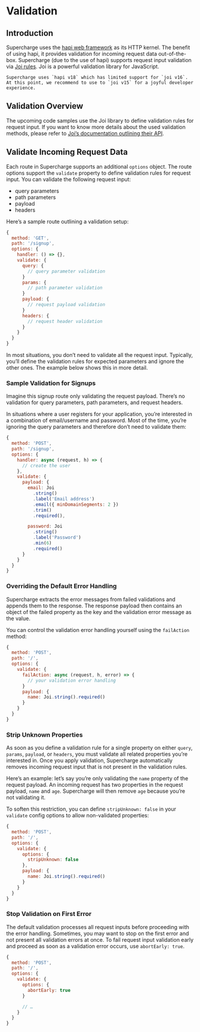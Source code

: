 # Validation


## Introduction
Supercharge uses the [hapi web framework](https://hapi.dev/) as its HTTP kernel. The benefit of using hapi, it provides validation for incoming request data out-of-the-box. Supercharge (due to the use of hapi) supports request input validation via [Joi rules](https://github.com/hapijs/joi). Joi is a powerful validation library for JavaScript.

```warning
Supercharge uses `hapi v18` which has limited support for `joi v16`. At this point, we recommend to use to `joi v15` for a joyful developer experience.
```


## Validation Overview
The upcoming code samples use the Joi library to define validation rules for request input. If you want to know more details about the used validation methods, please refer to [Joi’s documentation outlining their API](https://github.com/hapijs/joi/blob/master/API.md).


## Validate Incoming Request Data
Each route in Supercharge supports an additional `options` object. The route options support the `validate` property to define validation rules for request input. You can validate the following request input:

- query parameters
- path parameters
- payload
- headers

Here’s a sample route outlining a validation setup:

```js
{
  method: 'GET',
  path: '/signup',
  options: {
    handler: () => {},
    validate: {
      query: {
        // query parameter validation
      }
      params: {
        // path parameter validation
      }
      payload: {
        // request payload validation
      }
      headers: {
        // request header validation
      }
    }
  }
}
```

In most situations, you don’t need to validate all the request input. Typically, you’ll define the validation rules for expected parameters and ignore the other ones. The example below shows this in more detail.


### Sample Validation for Signups
Imagine this signup route only validating the request payload. There’s no validation for query parameters, path parameters, and request headers.

In situations where a user registers for your application, you’re interested in a combination of email/username and password. Most of the time, you’re ignoring the query parameters and therefore don’t need to validate them:

```js
{
  method: 'POST',
  path: '/signup',
  options: {
    handler: async (request, h) => {
      // create the user
    },
    validate: {
      payload: {
        email: Joi
          .string()
          .label('Email address')
          .email({ minDomainSegments: 2 })
          .trim()
          .required(),

        password: Joi
          .string()
          .label('Password')
          .min(6)
          .required()
      }
    }
  }
}
```


### Overriding the Default Error Handling
Supercharge extracts the error messages from failed validations and appends them to the response. The response payload then contains an object of the failed property as the key and the validation error message as the value.

You can control the validation error handling yourself using the `failAction` method:

```js
{
  method: 'POST',
  path: '/',
  options: {
    validate: {
      failAction: async (request, h, error) => {
        // your validation error handling
      }
      payload: {
        name: Joi.string().required()
      }
    }
  }
}
```


### Strip Unknown Properties
As soon as you define a validation rule for a single property on either `query`, `params`, `payload`, or `headers`, you must validate all related properties you’re interested in. Once you apply validation, Supercharge automatically removes incoming request input that is not present in the validation rules.

Here’s an example: let’s say you’re only validating the `name` property of the request payload. An incoming request has two properties in the request payload, `name` and `age`. Supercharge will then remove `age` because you’re not validating it.

To soften this restriction, you can define `stripUnknown: false` in your `validate` config options to allow non-validated properties:

```js
{
  method: 'POST',
  path: '/',
  options: {
    validate: {
      options: {
        stripUnknown: false
      },
      payload: {
        name: Joi.string().required()
      }
    }
  }
}
```


### Stop Validation on First Error
The default validation processes all request inputs before proceeding with the error handling. Sometimes, you may want to stop on the first error and not present all validation errors at once. To fail request input validation early and proceed as soon as a validation error occurs, use `abortEarly: true`.

```js
{
  method: 'POST',
  path: '/',
  options: {
    validate: {
      options: {
        abortEarly: true
      }

      // …
    }
  }
}
```
